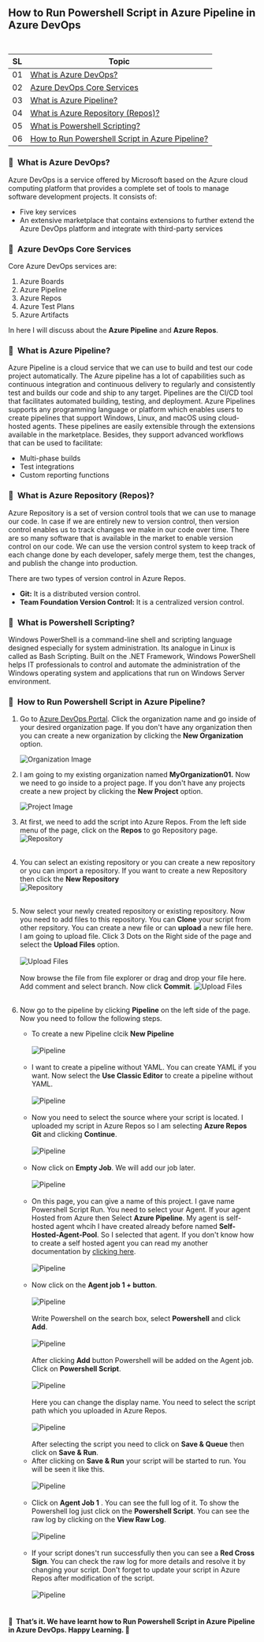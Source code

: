## <p align=left>How to Run Powershell Script in Azure Pipeline in Azure DevOps <br> <br> </p>
| **SL** | **Topic** |
| --- | --- |
| 01 | [What is Azure DevOps?](#01) |
| 02 | [Azure DevOps Core Services](#02) |
| 03 | [What is Azure Pipeline?](#03) |
| 04 | [What is Azure Repository (Repos)?](#04) |
| 05 | [What is Powershell Scripting?](#05) |
| 06 | [How to Run Powershell Script in Azure Pipeline?](#06) |

### <a name="01">:diamond_shape_with_a_dot_inside: &nbsp;What is Azure DevOps?</a> 
Azure DevOps is a service offered by Microsoft based on the Azure cloud computing platform that provides a complete set of tools to manage software development projects. It consists of:
- Five key services
- An extensive marketplace that contains extensions to further extend the Azure DevOps platform and integrate with third-party services

### <a name="02">:diamond_shape_with_a_dot_inside: &nbsp;Azure DevOps Core Services</a>
Core Azure DevOps services are:
1. Azure Boards
2. Azure Pipeline
3. Azure Repos
4. Azure Test Plans
5. Azure Artifacts

In here I will discuss about the **Azure Pipeline** and **Azure Repos**.
### <a name="03">:diamond_shape_with_a_dot_inside: &nbsp;What is Azure Pipeline?</a>
Azure Pipeline is a cloud service that we can use to build and test our code project automatically. The Azure pipeline has a lot of capabilities such as continuous integration and continuous delivery to regularly and consistently test and builds our code and ship to any target.
Pipelines are the CI/CD tool that facilitates automated building, testing, and deployment. Azure Pipelines supports any programming language or platform which enables users to create pipelines that support Windows, Linux, and macOS using cloud-hosted agents.
These pipelines are easily extensible through the extensions available in the marketplace. Besides, they support advanced workflows that can be used to facilitate:
- Multi-phase builds
- Test integrations
- Custom reporting functions 

### <a name="04">:diamond_shape_with_a_dot_inside: &nbsp;What is Azure Repository (Repos)?</a>
Azure Repository is a set of version control tools that we can use to manage our code. In case if we are entirely new to version control, then version control enables us to track changes we make in our code over time. There are so many software that is available in the market to enable version control on our code. We can use the version control system to keep track of each change done by each developer, safely merge them, test the changes, and publish the change into production.

There are two types of version control in Azure Repos.
- **Git:** It is a distributed version control.
- **Team Foundation Version Control:** It is a centralized version control.

### <a name="05">:diamond_shape_with_a_dot_inside: &nbsp;What is Powershell Scripting?</a>
Windows PowerShell is a command-line shell and scripting language designed especially for system administration. Its analogue in Linux is called as Bash Scripting. Built on the .NET Framework, Windows PowerShell helps IT professionals to control and automate the administration of the Windows operating system and applications that run on Windows Server environment.

### <a name="06">:diamond_shape_with_a_dot_inside: &nbsp;How to Run Powershell Script in Azure Pipeline?</a>
1. Go to [Azure DevOps Portal](https://dev.azure.com/). Click the organization name and go inside of your desired organization page. 
If you don't have any organization then you can create a new organization by clicking the **New Organization** option.

   <img src= "https://github.com/Shadikul-Islam/Microsoft-Based-Work/blob/master/Azure%20DevOps-Create%20and%20Configure%20Self%20Hosted%20Agent/Images/Image-1.png" alt="Organization Image">
2. I am going to my existing organization named **MyOrganization01.** Now we need to go inside to a project page. If you don't have any projects create a new project by clicking the **New Project** option.

   <img src= "https://github.com/Shadikul-Islam/Microsoft-Based-Work/blob/master/Azure%20DevOps-Create%20and%20Configure%20Self%20Hosted%20Agent/Images/Image-2.png" alt="Project Image">
3. At first, we need to add the script into Azure Repos. From the left side menu of the page, click on the **Repos** to go Repository page. 
   <img src= "https://github.com/Shadikul-Islam/Microsoft-Based-Projects/blob/master/Azure%20DevOps-How%20to%20Run%20Powershell%20Script%20in%20Azure%20Pipeline/Images/Image-4.png" alt="Repository"> <br><br>

4. You can select an existing repository or you can create a new repository or you can import a repository. If you want to create a new Repository then click the **New Repository** <br>
   <img src= "https://github.com/Shadikul-Islam/Microsoft-Based-Projects/blob/master/Azure%20DevOps-How%20to%20Run%20Powershell%20Script%20in%20Azure%20Pipeline/Images/Image-3.png" alt="Repository"> <br><br>
5. Now select your newly created repository or existing repository. Now you need to add files to this repository. You can **Clone** your script from other repsitory. You can create a new file or can **upload** a new file here. I am going to upload file. Click 3 Dots on the Right side of the page and select the **Upload Files** option. <br><br>
   <img src= "https://github.com/Shadikul-Islam/Microsoft-Based-Projects/blob/master/Azure%20DevOps-How%20to%20Run%20Powershell%20Script%20in%20Azure%20Pipeline/Images/Image-1.png" alt="Upload Files"> <br><br>
   Now browse the file from file explorer or drag and drop your file here. Add comment and select branch. Now click **Commit**.
<img src= "https://github.com/Shadikul-Islam/Microsoft-Based-Projects/blob/master/Azure%20DevOps-How%20to%20Run%20Powershell%20Script%20in%20Azure%20Pipeline/Images/Image-2.png" alt="Upload Files"> <br><br>
6. Now go to the pipeline by clicking **Pipeline** on the left side of the page. Now you need to follow the following steps.
   - To create a new Pipeline clcik **New Pipeline** <br> <br>
     <img src= "https://github.com/Shadikul-Islam/Microsoft-Based-Projects/blob/master/Azure%20DevOps-How%20to%20Run%20Powershell%20Script%20in%20Azure%20Pipeline/Images/Image-5.png" alt="Pipeline"> <br><br>
   - I want to create a pipeline without YAML. You can create YAML if you want. Now select the **Use Classic Editor** to create a pipeline without YAML. <br> <br>
     <img src= "https://github.com/Shadikul-Islam/Microsoft-Based-Projects/blob/master/Azure%20DevOps-How%20to%20Run%20Powershell%20Script%20in%20Azure%20Pipeline/Images/Image-6.png" alt="Pipeline"> <br><br>
   - Now you need to select the source where your script is located. I uploaded my script in Azure Repos so I am selecting **Azure Repos Git** and clicking **Continue**. <br> <br>
     <img src= "https://github.com/Shadikul-Islam/Microsoft-Based-Projects/blob/master/Azure%20DevOps-How%20to%20Run%20Powershell%20Script%20in%20Azure%20Pipeline/Images/Image-7.png" alt="Pipeline"> <br><br>
   - Now click on **Empty Job**. We will add our job later. <br> <br>
     <img src= "https://github.com/Shadikul-Islam/Microsoft-Based-Projects/blob/master/Azure%20DevOps-How%20to%20Run%20Powershell%20Script%20in%20Azure%20Pipeline/Images/Image-8.png" alt="Pipeline"> <br><br>
   - On this page, you can give a name of this project. I gave name Powershell Script Run. You need to select your Agent. If your agent Hosted from Azure then Select **Azure Pipeline**. My agent is self-hosted agent whcih I have created already before named **Self-Hosted-Agent-Pool**. So I selected that agent. If you don't know how to create a self hosted agent you can read my another documentation by [clicking here](https://github.com/Shadikul-Islam/Microsoft-Based-Projects/blob/master/Azure%20DevOps-Create%20and%20Configure%20Self%20Hosted%20Agent/DOCUMENTATION.MD).<br> <br>
     <img src= "https://github.com/Shadikul-Islam/Microsoft-Based-Projects/blob/master/Azure%20DevOps-How%20to%20Run%20Powershell%20Script%20in%20Azure%20Pipeline/Images/Image-9.png" alt="Pipeline"> <br><br>
   - Now click on the **Agent job 1 + button**. <br> <br>
     <img src= "https://github.com/Shadikul-Islam/Microsoft-Based-Projects/blob/master/Azure%20DevOps-How%20to%20Run%20Powershell%20Script%20in%20Azure%20Pipeline/Images/Image-10.png" alt="Pipeline"> <br><br>
     Write Powershell on the search box, select **Powershell** and click **Add**. <br> <br>
     <img src= "https://github.com/Shadikul-Islam/Microsoft-Based-Projects/blob/master/Azure%20DevOps-How%20to%20Run%20Powershell%20Script%20in%20Azure%20Pipeline/Images/Image-11.png" alt="Pipeline"> <br><br>
     After clicking **Add** button Powershell will be added on the Agent job. Click on **Powershell Script**. <br> <br>
     <img src= "https://github.com/Shadikul-Islam/Microsoft-Based-Projects/blob/master/Azure%20DevOps-How%20to%20Run%20Powershell%20Script%20in%20Azure%20Pipeline/Images/Image-12.png" alt="Pipeline"> <br><br>
     Here you can change the display name. You need to select the script path which you uploaded in Azure Repos. <br> <br>
     <img src= "https://github.com/Shadikul-Islam/Microsoft-Based-Projects/blob/master/Azure%20DevOps-How%20to%20Run%20Powershell%20Script%20in%20Azure%20Pipeline/Images/Image-13.png" alt="Pipeline"> <br><br>
     After selecting the script you need to click on **Save & Queue** then click on **Save & Run**.
   - After clicking on **Save & Run** your script will be started to run. You will be seen it like this. <br> <br> 
     <img src= "https://github.com/Shadikul-Islam/Microsoft-Based-Projects/blob/master/Azure%20DevOps-How%20to%20Run%20Powershell%20Script%20in%20Azure%20Pipeline/Images/Image-14.png" alt="Pipeline"> <br><br>
   - Click on **Agent Job 1** . You can see the full log of it. To show the Powershell log just click on the **Powershell Script**. You can see the raw log by clicking on the **View Raw Log**. <br> <br>
     <img src= "https://github.com/Shadikul-Islam/Microsoft-Based-Projects/blob/master/Azure%20DevOps-How%20to%20Run%20Powershell%20Script%20in%20Azure%20Pipeline/Images/Image-15.png" alt="Pipeline"> <br><br>
   - If your script dones't run successfully then you can see a **Red Cross Sign**. You can check the raw log for more details and resolve it by changing your script. Don't forget to update your script in Azure Repos after modification of the script. <br> <br>
     <img src= "https://github.com/Shadikul-Islam/Microsoft-Based-Projects/blob/master/Azure%20DevOps-How%20to%20Run%20Powershell%20Script%20in%20Azure%20Pipeline/Images/Image-16.png" alt="Pipeline"> <br><br>
     
#### :diamond_shape_with_a_dot_inside: &nbsp;That’s it. We have learnt how to Run Powershell Script in Azure Pipeline in Azure DevOps. Happy Learning.  :diamond_shape_with_a_dot_inside: &nbsp;

